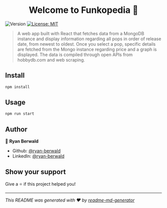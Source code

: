 <h1 align="center">Welcome to Funkopedia 👋</h1>
<p>
  <img alt="Version" src="https://img.shields.io/badge/version-0.1.0-blue.svg?cacheSeconds=2592000" />
  <a href="#" target="_blank">
    <img alt="License: MIT" src="https://img.shields.io/badge/License-MIT-yellow.svg" />
  </a>
</p>

> A web app built with React that fetches data from a MongoDB instance and display information regarding all pops in order of release date, from newest to oldest. Once you select a pop, specific details are fetched from the Mongo instance regarding price and a graph is displayed. The data is compiled through open APIs from hobbydb.com and web scraping.

## Install

```sh
npm install
```

## Usage

```sh
npm run start
```

## Author

👤 **Ryan Berwald**

* Github: [@ryan-berwald](https://github.com/ryan-berwald)
* LinkedIn: [@ryan-berwald](https://linkedin.com/in/ryan-berwald)

## Show your support

Give a ⭐️ if this project helped you!

***
_This README was generated with ❤️ by [readme-md-generator](https://github.com/kefranabg/readme-md-generator)_
